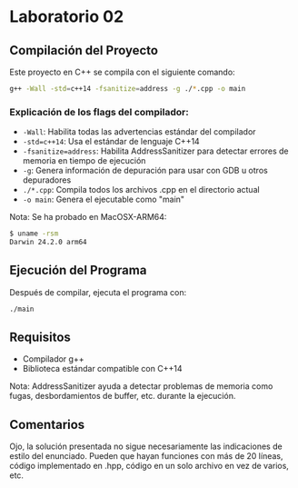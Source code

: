# Laboratorio 02

## Compilación del Proyecto

Este proyecto en C++ se compila con el siguiente comando:

```bash
g++ -Wall -std=c++14 -fsanitize=address -g ./*.cpp -o main
```

### Explicación de los flags del compilador:

-   `-Wall`: Habilita todas las advertencias estándar del compilador
-   `-std=c++14`: Usa el estándar de lenguaje C++14
-   `-fsanitize=address`: Habilita AddressSanitizer para detectar errores de memoria en tiempo de ejecución
-   `-g`: Genera información de depuración para usar con GDB u otros depuradores
-   `./*.cpp`: Compila todos los archivos .cpp en el directorio actual
-   `-o main`: Genera el ejecutable como "main"

Nota: Se ha probado en MacOSX-ARM64:

```bash
$ uname -rsm
Darwin 24.2.0 arm64
```

## Ejecución del Programa

Después de compilar, ejecuta el programa con:

```bash
./main
```

## Requisitos

-   Compilador g++
-   Biblioteca estándar compatible con C++14

Nota: AddressSanitizer ayuda a detectar problemas de memoria como fugas, desbordamientos de buffer, etc. durante la ejecución.

## Comentarios

Ojo, la solución presentada no sigue necesariamente las indicaciones de estilo del enunciado.
Pueden que hayan funciones con más de 20 líneas, código implementado en .hpp, código en un solo archivo en vez de varios, etc.

